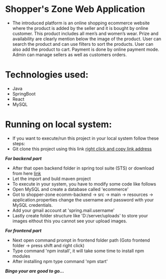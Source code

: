 # Shopper's Zone Web Application
- The introduced platform is an online shopping ecommerce website where the product is added by the seller and it is bought by online customer. This product includes all men’s and women’s wear. Prize and availability are clearly mention below the image of the product. User can search the product and can use filters to sort the products. User can also add the product to cart. Payment is done by online payment mode. Admin can manage sellers as well as customers orders.


# Technologies used:
- Java
- SpringBoot
- React
- MySQL


# Running on local system:
- If you want to execute/run this project in your local system follow these steps:
- Git clone this project using this link [right click and copy link address](https://github.com/RohanWork/shopper-zone.git)

***For backend part***
- After that open backend folder in spring tool suite (STS) or download from here [link](https://spring.io/tools)
- Let the import and buld maven project
- To execute in your system, you have to modify some code like follows
- Open MySQL and create a database called 'ecommerce'
- Got to shopper-zone ecomm-backend -> src -> main -> resources -> application.properties change the username and password with your MySQL credentials. 
- Add your gmail account at 'spring.mail.username'
- Lastly create folder structure like 'D:/server/uploads' to store your images eithout this you cannot see your upload images.

***For frontend part***
- Next open command prompt in frontend folder path (Goto frontend folder -> press shift and right click)
- Type command 'npm install', it will take some time to install npm modules
- After installing npm type command 'npm start'


***Bingo your are good to go...***
